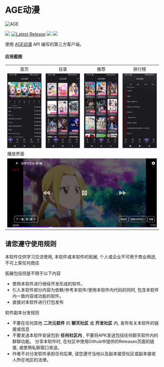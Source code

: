 # AGE动漫
![AGE](https://socialify.git.ci/xihan123/AGE/image?description=1&font=Inter&forks=1&issues=1&language=1&logo=https%3A%2F%2Fgithub.com%2Fxihan123%2FAGE%2Fblob%2Fmaster%2FScreenshots%2Fapp_icon.webp%3Fraw%3Dtrue&name=1&owner=1&pattern=Plus&pulls=1&stargazers=1&theme=Light)

![](https://img.shields.io/badge/Android-7.0%20or%20above-brightgreen.svg)
[![Latest Release](https://img.shields.io/github/release/xihan123/AGE.svg)](../../releases)
[![](https://data.jsdelivr.com/v1/package/gh/xihan123/AGE/badge?style=rounded)](https://www.jsdelivr.com/package/gh/xihan123/AGE)
![](https://img.shields.io/github/downloads/xihan123/AGE/total)


使用 [AGE动漫](https://www.agemys.com/) API 编写的第三方客户端。

#### 应用截图
<table>
<tr>
    <td align=center>首页</td>
    <td align=center>目录</td>
    <td align=center>推荐</td>
    <td align=center>排行榜</td>
  </tr>
  <tr>
    <td><img src="Screenshots/0.png" width=270 ></td>
    <td><img src="Screenshots/1.png" width=270 ></td>
    <td><img src="Screenshots/2.png" width=270 ></td>
    <td><img src="Screenshots/3.png" width=270 ></td>
  </tr>

 <tr>
    <td colspan=4>播放界面</td>
  </tr>
  <tr>
    <td colspan=4><img src="Screenshots/5.png" ></td>
  </tr>




</table>

## 请您遵守使用规则

本软件仅供学习交流使用, 本软件或本软件的拓展, 个人或企业不可用于商业用途, 不可上架任何商店

拓展包括但是不限于以下内容

- 使用本软件进行继续开发形成的软件。
- 引入本软件部分内容为依赖/参考本软件/使用本软件内代码的同时, 包含本软件内一致内容或功能的软件。
- 直接对本软件进行打包发布

软件副本分发规则

- 不要在任何其他 **二次元软件** 的 **聊天社区** 或 **开发社区** 内, 发布有关本软件的链接或信息
- 不要发送本软件安装包到 **任何社区内** , 不要将APK发送包括任何聊天软件内的群聊功能。 分享本软件时, 在社区中使用Github中提供的Releases页面的链接, 或使用私聊窗口发送。
- 作者不对分发软件承担任何后果, 请您遵守当地以及副本接受社区或副本接收人所在地区的法律。